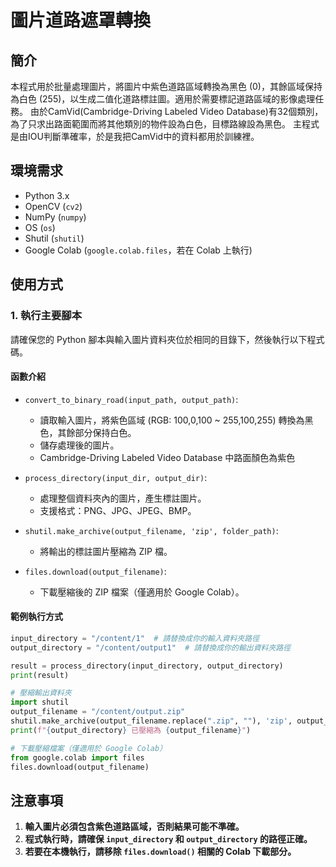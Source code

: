 # 圖片道路遮罩轉換

## 簡介
本程式用於批量處理圖片，將圖片中紫色道路區域轉換為黑色 (0)，其餘區域保持為白色 (255)，以生成二值化道路標註圖。適用於需要標記道路區域的影像處理任務。
由於CamVid(Cambridge-Driving Labeled Video Database)有32個類別，為了只求出路面範圍而將其他類別的物件設為白色，目標路線設為黑色。
主程式是由IOU判斷準確率，於是我把CamVid中的資料都用於訓練裡。

## 環境需求
- Python 3.x
- OpenCV (`cv2`)
- NumPy (`numpy`)
- OS (`os`)
- Shutil (`shutil`)
- Google Colab (`google.colab.files`，若在 Colab 上執行)

## 使用方式
### 1. 執行主要腳本
請確保您的 Python 腳本與輸入圖片資料夾位於相同的目錄下，然後執行以下程式碼。

#### **函數介紹**
- `convert_to_binary_road(input_path, output_path)`:
  - 讀取輸入圖片，將紫色區域 (RGB: 100,0,100 ~ 255,100,255) 轉換為黑色，其餘部分保持白色。
  - 儲存處理後的圖片。
  - Cambridge-Driving Labeled Video Database 中路面顏色為紫色

- `process_directory(input_dir, output_dir)`:
  - 處理整個資料夾內的圖片，產生標註圖片。
  - 支援格式：PNG、JPG、JPEG、BMP。

- `shutil.make_archive(output_filename, 'zip', folder_path)`:
  - 將輸出的標註圖片壓縮為 ZIP 檔。

- `files.download(output_filename)`:
  - 下載壓縮後的 ZIP 檔案（僅適用於 Google Colab）。

#### **範例執行方式**
```python
input_directory = "/content/1"  # 請替換成你的輸入資料夾路徑
output_directory = "/content/output1"  # 請替換成你的輸出資料夾路徑

result = process_directory(input_directory, output_directory)
print(result)

# 壓縮輸出資料夾
import shutil
output_filename = "/content/output.zip"
shutil.make_archive(output_filename.replace(".zip", ""), 'zip', output_directory)
print(f"{output_directory} 已壓縮為 {output_filename}")

# 下載壓縮檔案（僅適用於 Google Colab）
from google.colab import files
files.download(output_filename)
```

## 注意事項
1. **輸入圖片必須包含紫色道路區域，否則結果可能不準確。**
2. **程式執行時，請確保 `input_directory` 和 `output_directory` 的路徑正確。**
3. **若要在本機執行，請移除 `files.download()` 相關的 Colab 下載部分。**

